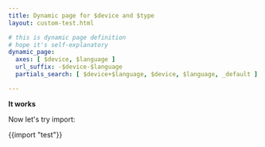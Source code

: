 ```yaml
---
title: Dynamic page for $device and $type
layout: custom-test.html

# this is dynamic page definition
# hope it's self-explanatory
dynamic_page:
  axes: [ $device, $language ]
  url_suffix: -$device-$language
  partials_search: [ $device+$language, $device, $language, _default ]

---
```


**It works**

Now let's try import:

{{import "test"}}
